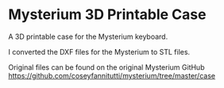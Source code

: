 # Mysterium 3D Printable Case
A 3D printable case for the Mysterium keyboard. 

I converted the DXF files for the Mysterium to STL files.

Original files can be found on the original Mysterium GitHub https://github.com/coseyfannitutti/mysterium/tree/master/case
